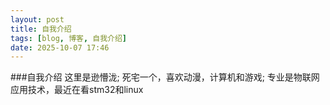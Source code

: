 ```yaml
---
layout: post
title: 自我介绍
tags: [blog, 博客, 自我介绍]
date: 2025-10-07 17:46 
---
```

###自我介绍
这里是逊懵泷;
死宅一个，喜欢动漫，计算机和游戏;
专业是物联网应用技术，最近在看stm32和linux